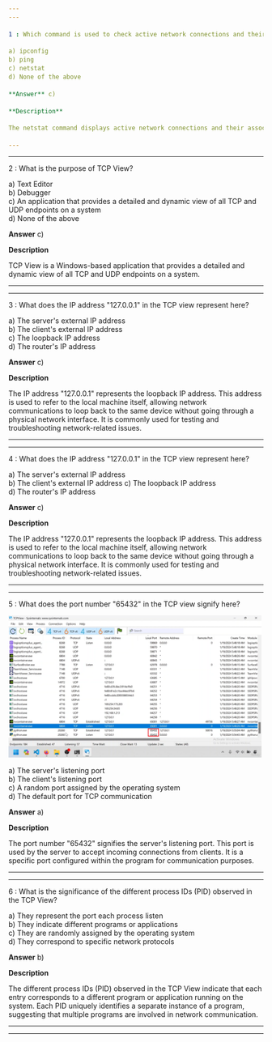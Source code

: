 ```yaml
---  
---  

1 : Which command is used to check active network connections and their associated programs in Windows?  

a) ipconfig  
b) ping  
c) netstat  
d) None of the above  

**Answer** c)  

**Description**  

The netstat command displays active network connections and their associated programs, helping diagnose network issues.  

---  
```

---  


2 : What is the purpose of TCP View?  

a) Text Editor  
b) Debugger  
c) An application that provides a detailed and dynamic view of all TCP and UDP endpoints on a system  
d) None of the above  

**Answer** c)  

**Description**  

TCP View is a Windows-based application that provides a detailed and dynamic view of all TCP and UDP endpoints on a system.  

---  
---  


3 : What does the IP address "127.0.0.1" in the TCP view represent here?  

a) The server's external IP address  
b) The client's external IP address  
c) The loopback IP address  
d) The router's IP address  

**Answer** c)  

**Description**  

The IP address "127.0.0.1" represents the loopback IP address. This address is used to refer to the local machine itself, allowing network communications to loop back to the same device without going through a physical network interface. It is commonly used for testing and troubleshooting network-related issues.  

---  
---  


4 : What does the IP address "127.0.0.1" in the TCP view represent here?  

a) The server's external IP address  
b) The client's external IP address 
c) The loopback IP address  
d) The router's IP address  

**Answer** c)  

**Description**  

The IP address "127.0.0.1" represents the loopback IP address. This address is used to refer to the local machine itself, allowing network communications to loop back to the same device without going through a physical network interface. It is commonly used for testing and troubleshooting network-related issues.  

---  
---  


5 : What does the port number "65432" in the TCP view signify here? 

<img src="https://github.com/sourcelens/Essential_Computer_Networking_for_DevOps_Cloud_and_More/blob/main/Questions/L_12_Netstat_Command_and_TCP_View/Images/lecture12_quizpic.png" width="500"/>  


a) The server's listening port  
b) The client's listening port  
c) A random port assigned by the operating system  
d) The default port for TCP communication  

**Answer** a)  

**Description**  

The port number "65432" signifies the server's listening port. This port is used by the server to accept incoming connections from clients. It is a specific port configured within the program for communication purposes.  

---  
---  


6 : What is the significance of the different process IDs (PID) observed in the TCP View?  

a) They represent the port each process listen  
b) They indicate different programs or applications  
c) They are randomly assigned by the operating system  
d) They correspond to specific network protocols  

**Answer** b)  

**Description**  

The different process IDs (PID) observed in the TCP View indicate that each entry corresponds to a different program or application running on the system. Each PID uniquely identifies a separate instance of a program, suggesting that multiple programs are involved in network communication.  

---  
---  






